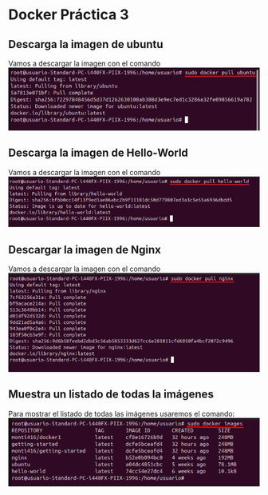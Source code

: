 # Docker Práctica 3
## Descarga la imagen de ubuntu
Vamos a descargar la imagen con el comando
<br>
![Texto alternativo](imagenes2/Screenshot_1.png)
<br>
## Descarga la imagen de Hello-World
Vamos a descargar la imagen con el comando
<br>
![Texto alternativo](imagenes2/Screenshot_2.png)
<br>
## Descargar la imagen de Nginx
Vamos a descargar la imagen con el comando
<br>
![Texto alternativo](imagenes2/Screenshot_3.png)
<br>
## Muestra un listado de todas la imágenes
Para mostrar el listado de todas las imágenes usaremos el comando:
<br>
![Texto alternativo](imagenes2/Screenshot_4.png)
<br>
